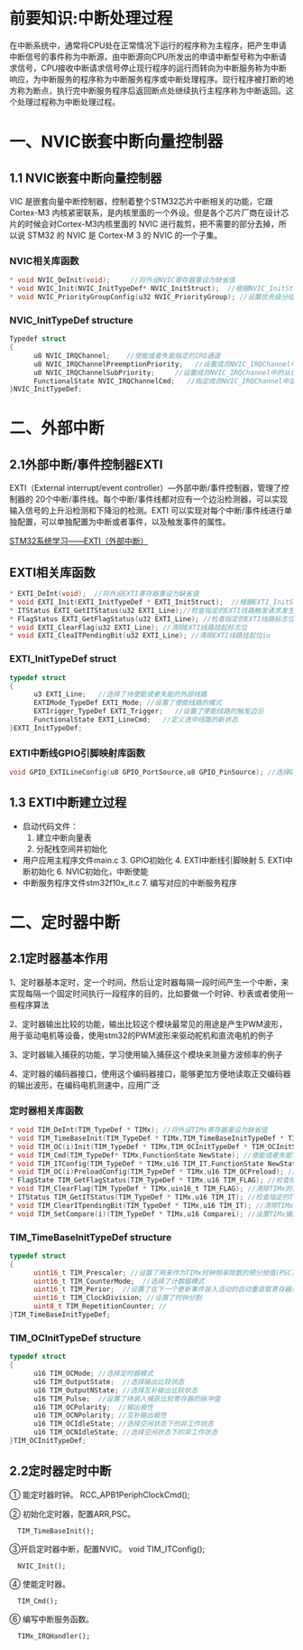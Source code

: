 # 前要知识:中断处理过程

在中断系统中，通常将CPU处在正常情况下运行的程序称为主程序，把产生申请中断信号的事件称为中断源，由中断源向CPU所发出的申请中断型号称为中断请求信号，CPU接收中断请求信号停止现行程序的运行而转向为中断服务称为中断响应，为中断服务的程序称为中断服务程序或中断处理程序。现行程序被打断的地方称为断点，执行完中断服务程序后返回断点处继续执行主程序称为中断返回。这个处理过程称为中断处理过程。


# 一、NVIC嵌套中断向量控制器

## 1.1 NVIC嵌套中断向量控制器

VIC 是嵌套向量中断控制器，控制着整个STM32芯片中断相关的功能，它跟Cortex-M3 内核紧密联系，是内核里面的一个外设。但是各个芯片厂商在设计芯片的时候会对Cortex-M3内核里面的 NVIC 进行裁剪，把不需要的部分去掉，所以说 STM32 的 NVIC 是 Cortex-M 3 的 NVIC 的一个子集。

### NVIC相关库函数
```c
* void NVIC_DeInit(void);     //将外设NVIC寄存器重设为缺省值
* void NVIC_Init(NVIC_InitTypeDef* NVIC_InitStruct);  //根据NVIC_InitStruct中指定的参数初始化外设NVCI寄存器
* void NVIC_PriorityGroupConfig(u32 NVIC_PriorityGroup); //设置优先级分组：先占优先级和从优先级
```
### NVIC_InitTypeDef structure
```c
Typedef struct
{
      u8 NVIC_IRQChannel;    //使能或者失能指定的IRQ通道
      u8 NVIC_IRQChannelPreemptionPriority;   //设置成员NVIC_IRQChannel中的先占优先级
      u8 NVIC_IRQChannelSubPriority;     //设置成员NVIC_IRQChannel中的从优先级
      FunctionalState NVIC_IRQChannelCmd;   //指定成员NVIC_IRQChannel中定义的IRQ通道是使能还是失能
}NVIC_InitTypeDef;
```
# 二、外部中断

##  2.1外部中断/事件控制器EXTI

EXTI（External interrupt/event controller）—外部中断/事件控制器，管理了控制器的 20个中断/事件线。每个中断/事件线都对应有一个边沿检测器，可以实现输入信号的上升沿检测和下降沿的检测。EXTI 可以实现对每个中断/事件线进行单独配置，可以单独配置为中断或者事件，以及触发事件的属性。

<a href="https://blog.csdn.net/zxh1592000/article/details/80280715">STM32系统学习——EXTI（外部中断）</a>

## EXTI相关库函数
```c
* EXTI_DeInt(void);  //将外设EXTI寄存器重设为缺省值
* void EXTI_Init(EXTI_InitTypeDef * EXTI_InitStruct);  //根据EXTI_InitStruct中指定的参数初始化外设EXTI寄存器
* ITStatus EXTI_GetITStatus(u32 EXTI_Line);//检查指定的EXTI线路触发请求发生与否
* FlagStatus EXTI_GetFlagStatus(u32 EXTI_Line); //检查指定的EXTI线路标志位设置与否
* void EXTI_ClearFlag(u32 EXTI_Line); //清除EXTI线路挂起标志位
* void EXTI_CleaITPendingBit(u32 EXTI_Line); //清除EXTI线路挂起位iu
```

### EXTI_InitTypeDef struct
```c
typedef struct
{
      u3 EXTI_Line;   //选择了待使能或者失能的外部线路
      EXTIMode_TypeDef EXTI_Mode; //设置了使能线路的模式
      EXTIrigger_TypeDef EXTI_Trigger;   //设置了使能线路的触发边沿
      FunctionalState EXTI_LineCmd;   //定义选中线路的新状态
}EXTI_InitTypeDef;
```
### EXTI中断线GPIO引脚映射库函数
```C
void GPIO_EXTILineConfig(u8 GPIO_PortSource,u8 GPIO_PinSource); //选择GPIO引脚用作外部中断线路
```

## 1.3  EXTI中断建立过程

* 启动代码文件：
    1. 建立中断向量表
    2. 分配栈空间并初始化
* 用户应用主程序文件main.c
    3. GPIO初始化
    4. EXTI中断线引脚映射
    5. EXTI中断初始化
    6. NVIC初始化，中断使能
* 中断服务程序文件stm32f10x_it.c
    7. 编写对应的中断服务程序



# 二、定时器中断

## 2.1定时器基本作用
1、定时器基本定时，定一个时间，然后让定时器每隔一段时间产生一个中断，来实现每隔一个固定时间执行一段程序的目的，比如要做一个时钟、秒表或者使用一些程序算法

2、定时器输出比较的功能，输出比较这个模块最常见的用途是产生PWM波形，用于驱动电机等设备，使用stm32的PWM波形来驱动舵机和直流电机的例子

3、定时器输入捕获的功能，学习使用输入捕获这个模块来测量方波频率的例子

4、定时器的编码器接口，使用这个编码器接口，能够更加方便地读取正交编码器的输出波形，在编码电机测速中，应用广泛

### 定时器相关库函数

```c
* void TIM_DeInt(TIM_TypeDef * TIMx); //将外设TIMx寄存器重设为缺省值
* void TIM_TimeBaseInit(TIM_TypeDef * TIMx,TIM_TimeBaseInitTypeDef * TIM_TimeBaseInitStruct)  //根据TIM_TimeBaseInitStruct中指定的参数初始化TIMx的时间基数单位
* void TIM_OC(i)Init(TIM_TypeDef * TIMx,TIM_OCInitTypeDef * TIM_OCInitStruct); //根据TIM_OCInitStruct中指定的参数初始化TIMx通道i
* void TIM_Cmd(TIM_TypeDef* TIMx,FunctionState NewState); //使能或者失能TIMx外设
* void TIM_ITConfig(TIM_TypeDef * TIMx,u16 TIM_IT,FunctionState NewState); //使能或者失能指定的TIM中断
* void TIM_OC(i)PreloadConfig(TIM_TypeDef * TIMx,u16 TIM_OCPreload); //使能或者失能TIMx在CCRi上的预装载寄存器
* FlagState TIM_GetFlagStatus(TIM_TypeDef * TIMx,u16 TIM_FLAG); //检查指定的TIM标志位设置与否
* void TIM_ClearFlag(TIM_TypeDef * TIMx,uin16_t TIM_FLAG); //清除TIMx的待处理标志位
* ITStatus TIM_GetITStatus(TIM_TypeDef * TIMx,u16 TIM_IT); //检查指定的TIM中断发生与否
* void TIM_ClearITpendingBit(TIM_TypeDef * TIMx,u16 TIM_IT); //清除TIMx的中断待处理位
* void TIM_SetCompare(i)(TIM_TypeDef * TIMx,u16 Comparei); //设置TIMx捕获比较i的寄存器新值

```

### TIM_TimeBaseInitTypeDef structure
```c
typedef struct
{
      uint16_t TIM_Prescaler; //设置了用来作为TIMx时钟频率除数的预分频值(PSC)
      uint16_t TIM_CounterMode;  //选择了计数器模式
      uint16_t TIM_Perior;  //设置了在下一个更新事件装入活动的自动重装载寄存器周期的值(ACC)
      uint16_t TIM_ClockDivision; //设置了时钟分割
      uint8_t TIM_RepetitionCounter; //
}TIM_TimeBaseInitTypeDef;
```

### TIM_OCInitTypeDef structure
```C
typedef struct
{
      u16 TIM_OCMode; //选择定时器模式
      u16 TIM_OutputState;  //选择输出比较状态
      u16 TIM_OutputNState; //选择互补输出比较状态
      u16 TIM_Pulse;  //设置了待装入捕获比较寄存器的脉冲值
      u16 TIM_OCPolarity;  //输出极性
      u16 TIM_OCNPolarity; //互补输出极性
      u16 TIM_OCIdleState; //选择空闲状态下的非工作状态
      u16 TIM_OCNIdleState; //选择空闲状态下的非工作状态
}TIM_OCInitTypeDef;
```
## 2.2定时器定时中断

① 能定时器时钟。
       RCC_APB1PeriphClockCmd();

②  初始化定时器，配置ARR,PSC。

      TIM_TimeBaseInit();

③开启定时器中断，配置NVIC。
      void TIM_ITConfig();

      NVIC_Init();

④  使能定时器。

      TIM_Cmd();

⑥  编写中断服务函数。

      TIMx_IRQHandler();
